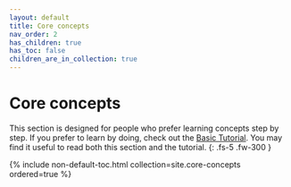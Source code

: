 ```yaml
---
layout: default
title: Core concepts
nav_order: 2
has_children: true
has_toc: false
children_are_in_collection: true
---
```


# Core concepts 

This section is designed for people who prefer learning concepts step by step. If you prefer to learn by doing, check out the [Basic Tutorial]({{site.baseurl}}/docs/basic-tutorial). You may find it useful to read both this section and the tutorial.
{: .fs-5 .fw-300 }

<!-- TOC -->
{% include non-default-toc.html collection=site.core-concepts ordered=true %}

